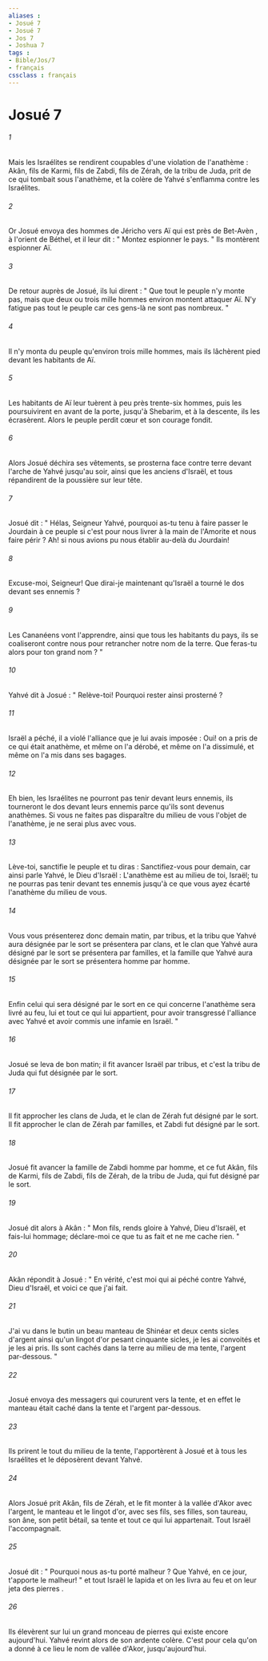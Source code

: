 ```yaml
---
aliases : 
- Josué 7
- Josué 7
- Jos 7
- Joshua 7
tags : 
- Bible/Jos/7
- français
cssclass : français
---
```


# Josué 7

###### 1
Mais les Israélites se rendirent coupables d'une violation de l'anathème : Akân, fils de Karmi, fils de Zabdi, fils de Zérah, de la tribu de Juda, prit de ce qui tombait sous l'anathème, et la colère de Yahvé s'enflamma contre les Israélites. 
###### 2
Or Josué envoya des hommes de Jéricho vers Aï qui est près de Bet-Avèn , à l'orient de Béthel, et il leur dit : " Montez espionner le pays. " Ils montèrent espionner Aï. 
###### 3
De retour auprès de Josué, ils lui dirent : " Que tout le peuple n'y monte pas, mais que deux ou trois mille hommes environ montent attaquer Aï. N'y fatigue pas tout le peuple car ces gens-là ne sont pas nombreux. " 
###### 4
Il n'y monta du peuple qu'environ trois mille hommes, mais ils lâchèrent pied devant les habitants de Aï. 
###### 5
Les habitants de Aï leur tuèrent à peu près trente-six hommes, puis les poursuivirent en avant de la porte, jusqu'à Shebarim, et à la descente, ils les écrasèrent. Alors le peuple perdit cœur et son courage fondit. 
###### 6
Alors Josué déchira ses vêtements, se prosterna face contre terre devant l'arche de Yahvé jusqu'au soir, ainsi que les anciens d'Israël, et tous répandirent de la poussière sur leur tête. 
###### 7
Josué dit : " Hélas, Seigneur Yahvé, pourquoi as-tu tenu à faire passer le Jourdain à ce peuple si c'est pour nous livrer à la main de l'Amorite et nous faire périr ? Ah! si nous avions pu nous établir au-delà du Jourdain! 
###### 8
Excuse-moi, Seigneur! Que dirai-je maintenant qu'Israël a tourné le dos devant ses ennemis ? 
###### 9
Les Cananéens vont l'apprendre, ainsi que tous les habitants du pays, ils se coaliseront contre nous pour retrancher notre nom de la terre. Que feras-tu alors pour ton grand nom ? " 
###### 10
Yahvé dit à Josué : " Relève-toi! Pourquoi rester ainsi prosterné ? 
###### 11
Israël a péché, il a violé l'alliance que je lui avais imposée : Oui! on a pris de ce qui était anathème, et même on l'a dérobé, et même on l'a dissimulé, et même on l'a mis dans ses bagages. 
###### 12
Eh bien, les Israélites ne pourront pas tenir devant leurs ennemis, ils tourneront le dos devant leurs ennemis parce qu'ils sont devenus anathèmes. Si vous ne faites pas disparaître du milieu de vous l'objet de l'anathème, je ne serai plus avec vous. 
###### 13
Lève-toi, sanctifie le peuple et tu diras : Sanctifiez-vous pour demain, car ainsi parle Yahvé, le Dieu d'Israël : L'anathème est au milieu de toi, Israël; tu ne pourras pas tenir devant tes ennemis jusqu'à ce que vous ayez écarté l'anathème du milieu de vous. 
###### 14
Vous vous présenterez donc demain matin, par tribus, et la tribu que Yahvé aura désignée par le sort se présentera par clans, et le clan que Yahvé aura désigné par le sort se présentera par familles, et la famille que Yahvé aura désignée par le sort se présentera homme par homme. 
###### 15
Enfin celui qui sera désigné par le sort en ce qui concerne l'anathème sera livré au feu, lui et tout ce qui lui appartient, pour avoir transgressé l'alliance avec Yahvé et avoir commis une infamie en Israël. " 
###### 16
Josué se leva de bon matin; il fit avancer Israël par tribus, et c'est la tribu de Juda qui fut désignée par le sort. 
###### 17
Il fit approcher les clans de Juda, et le clan de Zérah fut désigné par le sort. Il fit approcher le clan de Zérah par familles, et Zabdi fut désigné par le sort. 
###### 18
Josué fit avancer la famille de Zabdi homme par homme, et ce fut Akân, fils de Karmi, fils de Zabdi, fils de Zérah, de la tribu de Juda, qui fut désigné par le sort. 
###### 19
Josué dit alors à Akân : " Mon fils, rends gloire à Yahvé, Dieu d'Israël, et fais-lui hommage; déclare-moi ce que tu as fait et ne me cache rien. " 
###### 20
Akân répondit à Josué : " En vérité, c'est moi qui ai péché contre Yahvé, Dieu d'Israël, et voici ce que j'ai fait. 
###### 21
J'ai vu dans le butin un beau manteau de Shinéar et deux cents sicles d'argent ainsi qu'un lingot d'or pesant cinquante sicles, je les ai convoités et je les ai pris. Ils sont cachés dans la terre au milieu de ma tente, l'argent par-dessous. " 
###### 22
Josué envoya des messagers qui coururent vers la tente, et en effet le manteau était caché dans la tente et l'argent par-dessous. 
###### 23
Ils prirent le tout du milieu de la tente, l'apportèrent à Josué et à tous les Israélites et le déposèrent devant Yahvé. 
###### 24
Alors Josué prit Akân, fils de Zérah, et le fit monter à la vallée d'Akor avec l'argent, le manteau et le lingot d'or, avec ses fils, ses filles, son taureau, son âne, son petit bétail, sa tente et tout ce qui lui appartenait. Tout Israël l'accompagnait. 
###### 25
Josué dit : " Pourquoi nous as-tu porté malheur ? Que Yahvé, en ce jour, t'apporte le malheur! " et tout Israël le lapida et on les livra au feu et on leur jeta des pierres . 
###### 26
Ils élevèrent sur lui un grand monceau de pierres qui existe encore aujourd'hui. Yahvé revint alors de son ardente colère. C'est pour cela qu'on a donné à ce lieu le nom de vallée d'Akor, jusqu'aujourd'hui. 
